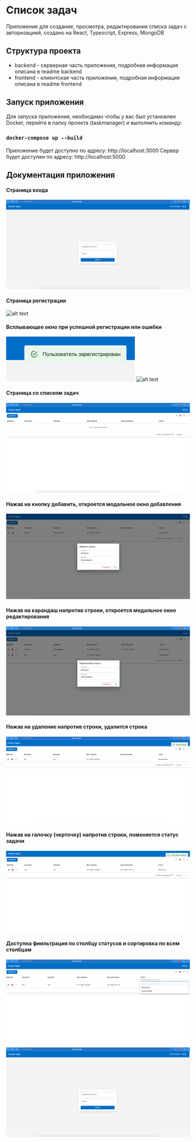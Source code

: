 # Список задач
Приложение для создание, просмотра, редактирования списка задач с авторизацией, создано на React, Typescript, Express, MongoDB
##  Структура проекта
- backend - серверная часть приложения, подробная информация описана в readme backend
- frontend - клиентская часть приложения, подробная информация описана в readme frontend


## Запуск приложения

Для запуска приложения, необходимо чтобы у вас был установлен Docker, перейти в папку проекта (taskmanager) и выполнить команду:
### `docker-compose up --build`
Приложение будет доступно по адресу: http://localhost:3000
Сервер будет доступен по адресу: http://localhost:5000

## Документация приложения
#### Страница входа
![alt text](public/image.png)
#### Страница регистрации
![alt text](image-1.png)
#### Всплывающее окно при успешной регистрации или ошибки
![alt text](public/image-2.png)
![alt text](public/image-10.png)
#### Страница cо списком задач
![alt text](public/image-3.png)
#### Нажав на кнопку добавить, откроется модальное окно добавления
![alt text](public/image-5.png)
#### Нажав на карандаш напротив строки, откроется модальное окно редактирования
![alt text](public/image-6.png)
#### Нажав на удаление напротив строки, удалится строка
![alt text](public/image-7.png)
#### Нажав на галочку (черточку) напротив строки, поменяется статус задачи
![alt text](public/image-8.png)
#### Доступна фиильтрация по столбцу статусов и сортировка по всем столбцам
![alt text](public/image-9.png)
![alt text](public/image.png)